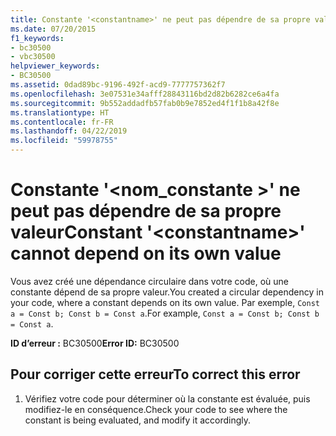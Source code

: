 ```yaml
---
title: Constante '<constantname>' ne peut pas dépendre de sa propre valeur
ms.date: 07/20/2015
f1_keywords:
- bc30500
- vbc30500
helpviewer_keywords:
- BC30500
ms.assetid: 0dad89bc-9196-492f-acd9-7777757362f7
ms.openlocfilehash: 3e07531e34afff28843116bd2d82b6282ce6a4fa
ms.sourcegitcommit: 9b552addadfb57fab0b9e7852ed4f1f1b8a42f8e
ms.translationtype: HT
ms.contentlocale: fr-FR
ms.lasthandoff: 04/22/2019
ms.locfileid: "59978755"
---
```

# <a name="constant-constantname-cannot-depend-on-its-own-value"></a><span data-ttu-id="cb319-102">Constante '\<nom_constante >' ne peut pas dépendre de sa propre valeur</span><span class="sxs-lookup"><span data-stu-id="cb319-102">Constant '\<constantname>' cannot depend on its own value</span></span>
<span data-ttu-id="cb319-103">Vous avez créé une dépendance circulaire dans votre code, où une constante dépend de sa propre valeur.</span><span class="sxs-lookup"><span data-stu-id="cb319-103">You created a circular dependency in your code, where a constant depends on its own value.</span></span> <span data-ttu-id="cb319-104">Par exemple, `Const a = Const b; Const b = Const a`.</span><span class="sxs-lookup"><span data-stu-id="cb319-104">For example, `Const a = Const b; Const b = Const a`.</span></span>  
  
 <span data-ttu-id="cb319-105">**ID d’erreur :** BC30500</span><span class="sxs-lookup"><span data-stu-id="cb319-105">**Error ID:** BC30500</span></span>  
  
## <a name="to-correct-this-error"></a><span data-ttu-id="cb319-106">Pour corriger cette erreur</span><span class="sxs-lookup"><span data-stu-id="cb319-106">To correct this error</span></span>  
  
1. <span data-ttu-id="cb319-107">Vérifiez votre code pour déterminer où la constante est évaluée, puis modifiez-le en conséquence.</span><span class="sxs-lookup"><span data-stu-id="cb319-107">Check your code to see where the constant is being evaluated, and modify it accordingly.</span></span>